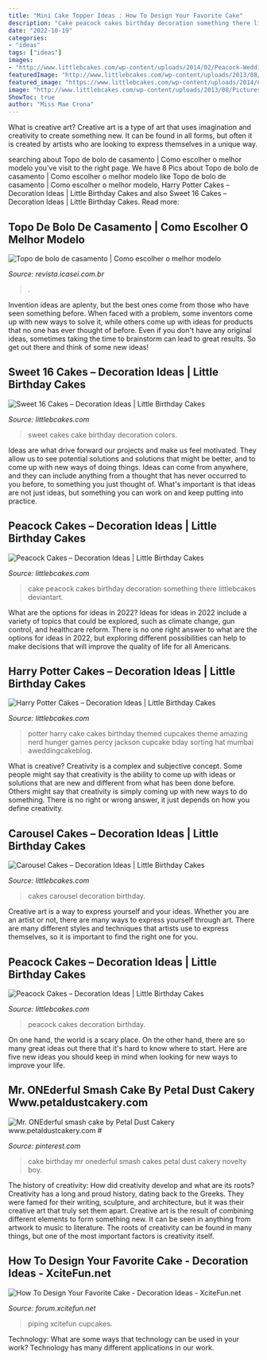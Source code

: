 ```yaml
---
title: "Mini Cake Topper Ideas : How To Design Your Favorite Cake"
description: "Cake peacock cakes birthday decoration something there littlebcakes deviantart"
date: "2022-10-19"
categories:
- "ideas"
tags: ["ideas"]
images:
- "http://www.littlebcakes.com/wp-content/uploads/2014/02/Peacock-Wedding-Cake.jpg"
featuredImage: "http://www.littlebcakes.com/wp-content/uploads/2013/08/Harry-Potter-Cake.jpeg"
featured_image: "https://www.littlebcakes.com/wp-content/uploads/2014/02/Peacock-Wedding-Cakes.jpg"
image: "http://www.littlebcakes.com/wp-content/uploads/2013/08/Pictures-of-Carousel-Cakes.jpg"
ShowToc: true
author: "Miss Mae Crona"
---
```



What is creative art?
Creative art is a type of art that uses imagination and creativity to create something new. It can be found in all forms, but often it is created by artists who are looking to express themselves in a unique way.

	

		
searching about Topo de bolo de casamento | Como escolher o melhor modelo you've visit to the right page. We have 8 Pics about Topo de bolo de casamento | Como escolher o melhor modelo like Topo de bolo de casamento | Como escolher o melhor modelo, Harry Potter Cakes – Decoration Ideas | Little Birthday Cakes and also Sweet 16 Cakes – Decoration Ideas | Little Birthday Cakes. Read more:
		
    
## Topo De Bolo De Casamento | Como Escolher O Melhor Modelo

<img loading=lazy src="https://revista.icasei.com.br/wp-content/uploads/2018/07/topo_de_bolo_de_casamento_coracao_inicial.jpg" onerror="this.onerror=null;this.src='https://tse4.mm.bing.net/th?id=OIP.J5MbI9Nzll_dUy8XEn3oegHaLH&amp;pid=15.1';" alt="Topo de bolo de casamento | Como escolher o melhor modelo">

_Source: revista.icasei.com.br_

>. 

	

Invention ideas are aplenty, but the best ones come from those who have seen something before. When faced with a problem, some inventors come up with new ways to solve it, while others come up with ideas for products that no one has ever thought of before. Even if you don't have any original ideas, sometimes taking the time to brainstorm can lead to great results. So get out there and think of some new ideas!

    
## Sweet 16 Cakes – Decoration Ideas | Little Birthday Cakes

<img loading=lazy src="http://www.littlebcakes.com/wp-content/uploads/2014/02/Sweet-16-Cakes-636x1024.jpg" onerror="this.onerror=null;this.src='https://tse3.mm.bing.net/th?id=OIP.jPMr8T2QLjNsIFzuFh8KpwHaL7&amp;pid=15.1';" alt="Sweet 16 Cakes – Decoration Ideas | Little Birthday Cakes">

_Source: littlebcakes.com_

>sweet cakes cake birthday decoration colors. 

	

Ideas are what drive forward our projects and make us feel motivated. They allow us to see potential solutions and solutions that might be better, and to come up with new ways of doing things. Ideas can come from anywhere, and they can include anything from a thought that has never occurred to you before, to something you just thought of. What's important is that ideas are not just ideas, but something you can work on and keep putting into practice.

    
## Peacock Cakes – Decoration Ideas | Little Birthday Cakes

<img loading=lazy src="http://www.littlebcakes.com/wp-content/uploads/2014/02/Peacock-Wedding-Cake.jpg" onerror="this.onerror=null;this.src='https://tse2.mm.bing.net/th?id=OIP.aCmNiS_BISVzZcOxCU_8UAHaJ4&amp;pid=15.1';" alt="Peacock Cakes – Decoration Ideas | Little Birthday Cakes">

_Source: littlebcakes.com_

>cake peacock cakes birthday decoration something there littlebcakes deviantart. 

	

What are the options for ideas in 2022?
Ideas for ideas in 2022 include a variety of topics that could be explored, such as climate change, gun control, and healthcare reform. There is no one right answer to what are the options for ideas in 2022, but exploring different possibilities can help to make decisions that will improve the quality of life for all Americans.

    
## Harry Potter Cakes – Decoration Ideas | Little Birthday Cakes

<img loading=lazy src="http://www.littlebcakes.com/wp-content/uploads/2013/08/Harry-Potter-Cake.jpeg" onerror="this.onerror=null;this.src='https://tse2.mm.bing.net/th?id=OIP.JML6DGVDqKRSEupHJ99CCQHaJ4&amp;pid=15.1';" alt="Harry Potter Cakes – Decoration Ideas | Little Birthday Cakes">

_Source: littlebcakes.com_

>potter harry cake cakes birthday themed cupcakes theme amazing nerd hunger games percy jackson cupcake bday sorting hat mumbai aweddingcakeblog. 

	

What is creative?
Creativity is a complex and subjective concept. Some people might say that creativity is the ability to come up with ideas or solutions that are new and different from what has been done before. Others might say that creativity is simply coming up with new ways to do something. There is no right or wrong answer, it just depends on how you define creativity.

    
## Carousel Cakes – Decoration Ideas | Little Birthday Cakes

<img loading=lazy src="http://www.littlebcakes.com/wp-content/uploads/2013/08/Pictures-of-Carousel-Cakes.jpg" onerror="this.onerror=null;this.src='https://tse3.mm.bing.net/th?id=OIP.bgwyqeF6PmLPB_FeS15KQQHaJ4&amp;pid=15.1';" alt="Carousel Cakes – Decoration Ideas | Little Birthday Cakes">

_Source: littlebcakes.com_

>cakes carousel decoration birthday. 

	

Creative art is a way to express yourself and your ideas. Whether you are an artist or not, there are many ways to express yourself through art. There are many different styles and techniques that artists use to express themselves, so it is important to find the right one for you.

    
## Peacock Cakes – Decoration Ideas | Little Birthday Cakes

<img loading=lazy src="https://www.littlebcakes.com/wp-content/uploads/2014/02/Peacock-Wedding-Cakes.jpg" onerror="this.onerror=null;this.src='https://tse1.mm.bing.net/th?id=OIP.QmrgadVDAR4fUvHLkvVZFwHaLG&amp;pid=15.1';" alt="Peacock Cakes – Decoration Ideas | Little Birthday Cakes">

_Source: littlebcakes.com_

>peacock cakes decoration birthday. 

	

On one hand, the world is a scary place. On the other hand, there are so many great ideas out there that it's hard to know where to start. Here are five new ideas you should keep in mind when looking for new ways to improve your life.

    
## Mr. ONEderful Smash Cake By Petal Dust Cakery Www.petaldustcakery.com #

<img loading=lazy src="https://i.pinimg.com/736x/34/74/68/347468b7501dbe5d5106058708ef8b4c.jpg" onerror="this.onerror=null;this.src='https://tse1.mm.bing.net/th?id=OIP.ssQWl5GWtij6nB7FNIeZ3wHaJ3&amp;pid=15.1';" alt="Mr. ONEderful smash cake by Petal Dust Cakery www.petaldustcakery.com #">

_Source: pinterest.com_

>cake birthday mr onederful smash cakes petal dust cakery novelty boy. 

	

The history of creativity: How did creativity develop and what are its roots?
Creativity has a long and proud history, dating back to the Greeks. They were famed for their writing, sculpture, and architecture, but it was their creative art that truly set them apart. Creative art is the result of combining different elements to form something new. It can be seen in anything from artwork to music to literature. The roots of creativity can be found in many things, but one of the most important factors is creativity itself.

    
## How To Design Your Favorite Cake - Decoration Ideas - XciteFun.net

<img loading=lazy src="https://img.xcitefun.net/users/2014/07/359398,xcitefun-cake-decoration-12.jpg" onerror="this.onerror=null;this.src='https://tse3.mm.bing.net/th?id=OIP.VdPdESXgaAE7LdtacEkEFAHaJ4&amp;pid=15.1';" alt="How To Design Your Favorite Cake - Decoration Ideas - XciteFun.net">

_Source: forum.xcitefun.net_

>piping xcitefun cupcakes. 

	

Technology: What are some ways that technology can be used in your work?
Technology has many different applications in our work.

